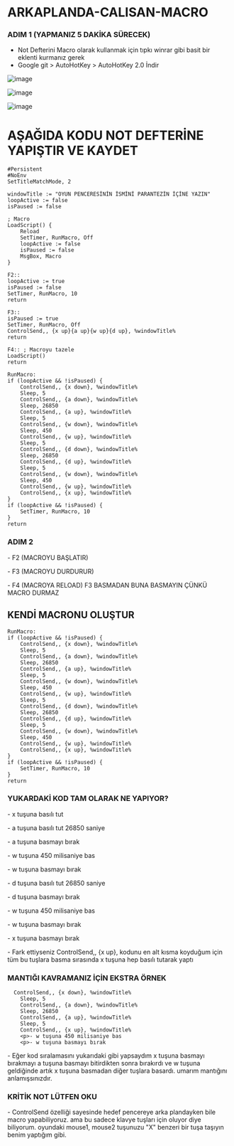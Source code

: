 # ARKAPLANDA-CALISAN-MACRO

### ADIM 1 (YAPMANIZ 5 DAKİKA SÜRECEK)

- Not Defterini Macro olarak kullanmak için tıpkı winrar gibi basit bir eklenti kurmanız gerek
- Google git > AutoHotKey > AutoHotKey 2.0 İndir


![image](https://github.com/DenizKod/ARKAPLANDA-CALISAN-MACRO/assets/168285638/a8120c26-6290-4c18-a8ba-77bc2fcefdab)


![image](https://github.com/DenizKod/ARKAPLANDA-CALISAN-MACRO/assets/168285638/7e3297c2-1b29-4903-bfad-13e746833512)


![image](https://github.com/DenizKod/ARKAPLANDA-CALISAN-MACRO/assets/168285638/54f0b575-8eda-4441-9886-d201f6321d5f)


# AŞAĞIDA KODU NOT DEFTERİNE YAPIŞTIR VE KAYDET

```
#Persistent
#NoEnv
SetTitleMatchMode, 2

windowTitle := "OYUN PENCERESİNİN İSMİNİ PARANTEZİN İÇİNE YAZIN"
loopActive := false
isPaused := false

; Macro
LoadScript() {
    Reload
    SetTimer, RunMacro, Off
    loopActive := false
    isPaused := false
    MsgBox, Macro
}

F2::
loopActive := true
isPaused := false
SetTimer, RunMacro, 10
return

F3::
isPaused := true
SetTimer, RunMacro, Off
ControlSend,, {x up}{a up}{w up}{d up}, %windowTitle%
return

F4:: ; Macroyu tazele
LoadScript()
return

RunMacro:
if (loopActive && !isPaused) {
    ControlSend,, {x down}, %windowTitle%
    Sleep, 5
    ControlSend,, {a down}, %windowTitle%
    Sleep, 26850
    ControlSend,, {a up}, %windowTitle%
    Sleep, 5
    ControlSend,, {w down}, %windowTitle%
    Sleep, 450
    ControlSend,, {w up}, %windowTitle%
    Sleep, 5
    ControlSend,, {d down}, %windowTitle%
    Sleep, 26850
    ControlSend,, {d up}, %windowTitle%
    Sleep, 5
    ControlSend,, {w down}, %windowTitle%
    Sleep, 450
    ControlSend,, {w up}, %windowTitle%
    ControlSend,, {x up}, %windowTitle%
}
if (loopActive && !isPaused) {
    SetTimer, RunMacro, 10
}
return
```

### ADIM 2

<p>- F2 (MACROYU BAŞLATIR)
<p>- F3 (MACROYU DURDURUR)
<p>- F4 (MACROYA RELOAD) F3 BASMADAN BUNA BASMAYIN ÇÜNKÜ MACRO DURMAZ

## KENDİ MACRONU OLUŞTUR

```
RunMacro:
if (loopActive && !isPaused) {
    ControlSend,, {x down}, %windowTitle%
    Sleep, 5
    ControlSend,, {a down}, %windowTitle%
    Sleep, 26850
    ControlSend,, {a up}, %windowTitle%
    Sleep, 5
    ControlSend,, {w down}, %windowTitle%
    Sleep, 450
    ControlSend,, {w up}, %windowTitle%
    Sleep, 5
    ControlSend,, {d down}, %windowTitle%
    Sleep, 26850
    ControlSend,, {d up}, %windowTitle%
    Sleep, 5
    ControlSend,, {w down}, %windowTitle%
    Sleep, 450
    ControlSend,, {w up}, %windowTitle%
    ControlSend,, {x up}, %windowTitle%
}
if (loopActive && !isPaused) {
    SetTimer, RunMacro, 10
}
return
```

### YUKARDAKİ KOD TAM OLARAK NE YAPIYOR?
<p>- x tuşuna basılı tut
<p>- a tuşuna basılı tut 26850 saniye
<p>- a tuşuna basmayı bırak
<p>- w tuşuna 450 milisaniye bas
<p>- w tuşuna basmayı bırak
<p>- d tuşuna basılı tut 26850 saniye
<p>- d tuşuna basmayı bırak
<p>- w tuşuna 450 milisaniye bas
<p>- w tuşuna basmayı bırak
<p>- x tuşuna basmayı bırak

<p>- Fark ettiyseniz ControlSend,, {x up}, kodunu en alt kısma koyduğum için tüm bu tuşlara basma sırasında x tuşuna hep basılı tutarak yaptı


### MANTIĞI KAVRAMANIZ İÇİN EKSTRA ÖRNEK
```
  ControlSend,, {x down}, %windowTitle%
    Sleep, 5
    ControlSend,, {a down}, %windowTitle%
    Sleep, 26850
    ControlSend,, {a up}, %windowTitle%
    Sleep, 5
    ControlSend,, {x up}, %windowTitle%
    <p>- w tuşuna 450 milisaniye bas
    <p>- w tuşuna basmayı bırak
```

<p>- Eğer kod sıralamasını yukarıdaki gibi yapsaydım x tuşuna basmayı bırakmayı a tuşuna basmayı bitirdikten sonra bırakırdı ve w tuşuna geldiğinde artık x tuşuna basmadan diğer tuşlara basardı. umarım mantığını anlamışsınızdır.



### KRİTİK NOT LÜTFEN OKU
<p>- ControlSend özelliği sayesinde hedef pencereye arka plandayken bile macro yapabiliyoruz. ama bu sadece klavye tuşları için oluyor diye biliyorum. oyundaki mouse1, mouse2 tuşunuzu "X" benzeri bir tuşa taşıyın benim yaptığım gibi.

